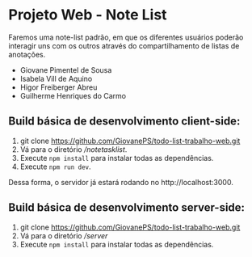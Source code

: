 # Projeto Web - Note List

Faremos uma note-list padrão, em que os diferentes usuários poderão interagir uns com os outros através do compartilhamento de listas de anotações.

- Giovane Pimentel de Sousa
- Isabela Vill de Aquino
- Higor Freiberger Abreu
- Guilherme Henriques do Carmo

## Build básica de desenvolvimento client-side:
1. git clone https://github.com/GiovanePS/todo-list-trabalho-web.git
2. Vá para o diretório _/notetasklist_.
3. Execute `npm install` para instalar todas as dependências.
4. Execute `npm run dev`.

Dessa forma, o servidor já estará rodando no http://localhost:3000.
  
## Build básica de desenvolvimento server-side:
1. git clone https://github.com/GiovanePS/todo-list-trabalho-web.git
2. Vá para o diretório _/server_
3. Execute `npm install` para instalar todas as dependências.
